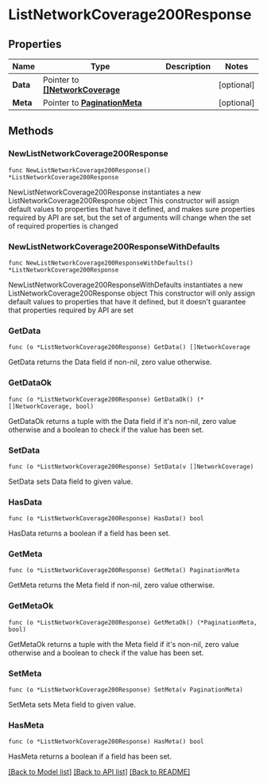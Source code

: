 # ListNetworkCoverage200Response

## Properties

Name | Type | Description | Notes
------------ | ------------- | ------------- | -------------
**Data** | Pointer to [**[]NetworkCoverage**](NetworkCoverage.md) |  | [optional] 
**Meta** | Pointer to [**PaginationMeta**](PaginationMeta.md) |  | [optional] 

## Methods

### NewListNetworkCoverage200Response

`func NewListNetworkCoverage200Response() *ListNetworkCoverage200Response`

NewListNetworkCoverage200Response instantiates a new ListNetworkCoverage200Response object
This constructor will assign default values to properties that have it defined,
and makes sure properties required by API are set, but the set of arguments
will change when the set of required properties is changed

### NewListNetworkCoverage200ResponseWithDefaults

`func NewListNetworkCoverage200ResponseWithDefaults() *ListNetworkCoverage200Response`

NewListNetworkCoverage200ResponseWithDefaults instantiates a new ListNetworkCoverage200Response object
This constructor will only assign default values to properties that have it defined,
but it doesn't guarantee that properties required by API are set

### GetData

`func (o *ListNetworkCoverage200Response) GetData() []NetworkCoverage`

GetData returns the Data field if non-nil, zero value otherwise.

### GetDataOk

`func (o *ListNetworkCoverage200Response) GetDataOk() (*[]NetworkCoverage, bool)`

GetDataOk returns a tuple with the Data field if it's non-nil, zero value otherwise
and a boolean to check if the value has been set.

### SetData

`func (o *ListNetworkCoverage200Response) SetData(v []NetworkCoverage)`

SetData sets Data field to given value.

### HasData

`func (o *ListNetworkCoverage200Response) HasData() bool`

HasData returns a boolean if a field has been set.

### GetMeta

`func (o *ListNetworkCoverage200Response) GetMeta() PaginationMeta`

GetMeta returns the Meta field if non-nil, zero value otherwise.

### GetMetaOk

`func (o *ListNetworkCoverage200Response) GetMetaOk() (*PaginationMeta, bool)`

GetMetaOk returns a tuple with the Meta field if it's non-nil, zero value otherwise
and a boolean to check if the value has been set.

### SetMeta

`func (o *ListNetworkCoverage200Response) SetMeta(v PaginationMeta)`

SetMeta sets Meta field to given value.

### HasMeta

`func (o *ListNetworkCoverage200Response) HasMeta() bool`

HasMeta returns a boolean if a field has been set.


[[Back to Model list]](../README.md#documentation-for-models) [[Back to API list]](../README.md#documentation-for-api-endpoints) [[Back to README]](../README.md)


